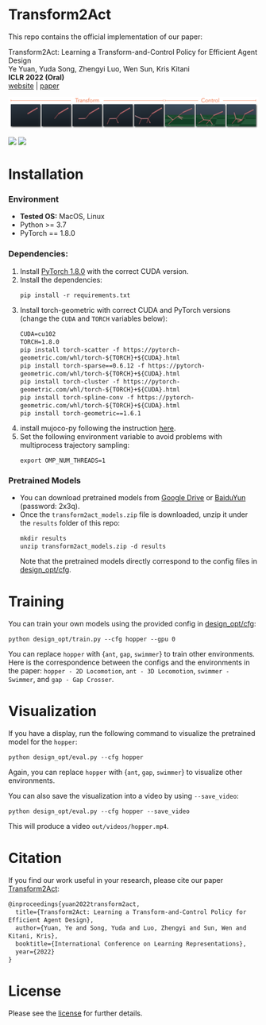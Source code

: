 # Transform2Act
This repo contains the official implementation of our paper:
  
Transform2Act: Learning a Transform-and-Control Policy for Efficient Agent Design  
Ye Yuan, Yuda Song, Zhengyi Luo, Wen Sun, Kris Kitani  
**ICLR 2022 (Oral)**  
[website](https://sites.google.com/view/transform2act) | [paper](https://openreview.net/forum?id=UcDUxjPYWSr)

<img src="assets/media/teaser.png" width="800">

<img src="assets/media/design_process_2dloc.gif" width="400"> <img src="assets/media/design_process_3dloc.gif" width="400">

# Installation 

### Environment
* **Tested OS:** MacOS, Linux
* Python >= 3.7
* PyTorch == 1.8.0
### Dependencies:
1. Install [PyTorch 1.8.0](https://pytorch.org/get-started/previous-versions/) with the correct CUDA version.
2. Install the dependencies:
    ```
    pip install -r requirements.txt
    ```
3. Install torch-geometric with correct CUDA and PyTorch versions (change the `CUDA` and `TORCH` variables below): 
    ```
    CUDA=cu102
    TORCH=1.8.0
    pip install torch-scatter -f https://pytorch-geometric.com/whl/torch-${TORCH}+${CUDA}.html
    pip install torch-sparse==0.6.12 -f https://pytorch-geometric.com/whl/torch-${TORCH}+${CUDA}.html
    pip install torch-cluster -f https://pytorch-geometric.com/whl/torch-${TORCH}+${CUDA}.html
    pip install torch-spline-conv -f https://pytorch-geometric.com/whl/torch-${TORCH}+${CUDA}.html
    pip install torch-geometric==1.6.1
    ```
4. install mujoco-py following the instruction [here](https://github.com/openai/mujoco-py#install-mujoco).
5. Set the following environment variable to avoid problems with multiprocess trajectory sampling:
    ```
    export OMP_NUM_THREADS=1
    ```

### Pretrained Models
* You can download pretrained models from [Google Drive](https://drive.google.com/file/d/1-pJrGPCcbaiCpENss5jYzRF_ZFJncFJB/view?usp=sharing) or [BaiduYun](https://pan.baidu.com/s/1szh3F97T9JNhoV2rG_-Gew?pwd=2x3q) (password: 2x3q).
* Once the `transform2act_models.zip` file is downloaded, unzip it under the `results` folder of this repo:
  ```
  mkdir results
  unzip transform2act_models.zip -d results
  ```
  Note that the pretrained models directly correspond to the config files in [design_opt/cfg](design_opt/cfg).

# Training
You can train your own models using the provided config in [design_opt/cfg](design_opt/cfg):
```
python design_opt/train.py --cfg hopper --gpu 0
```
You can replace `hopper` with {`ant`, `gap`, `swimmer`} to train other environments. Here is the correspondence between the configs and the environments in the paper: `hopper - 2D Locomotion`, `ant - 3D Locomotion`, `swimmer - Swimmer`, and `gap - Gap Crosser`.

# Visualization
If you have a display, run the following command to visualize the pretrained model for the `hopper`:
```
python design_opt/eval.py --cfg hopper
```
Again, you can replace `hopper` with {`ant`, `gap`, `swimmer`} to visualize other environments.

You can also save the visualization into a video by using `--save_video`:
```
python design_opt/eval.py --cfg hopper --save_video
```
This will produce a video `out/videos/hopper.mp4`.

# Citation
If you find our work useful in your research, please cite our paper [Transform2Act](https://sites.google.com/view/transform2act/):
```
@inproceedings{yuan2022transform2act,
  title={Transform2Act: Learning a Transform-and-Control Policy for Efficient Agent Design},
  author={Yuan, Ye and Song, Yuda and Luo, Zhengyi and Sun, Wen and Kitani, Kris},
  booktitle={International Conference on Learning Representations},
  year={2022}
}
```

# License
Please see the [license](LICENSE) for further details.
